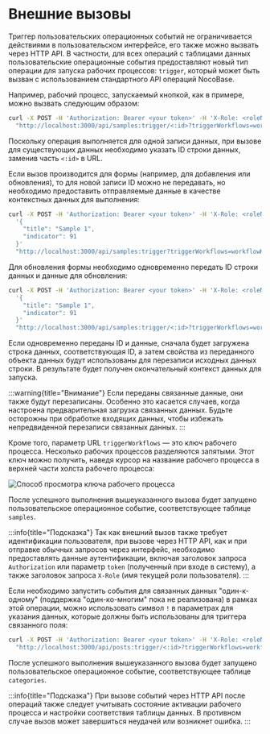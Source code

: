 # Внешние вызовы

Триггер пользовательских операционных событий не ограничивается действиями в пользовательском интерфейсе, его также можно вызвать через HTTP API. В частности, для всех операций с таблицами данных пользовательские операционные события предоставляют новый тип операции для запуска рабочих процессов: `trigger`, который может быть вызван с использованием стандартного API операций NocoBase.

Например, рабочий процесс, запускаемый кнопкой, как в примере, можно вызвать следующим образом:

```bash
curl -X POST -H 'Authorization: Bearer <your token>' -H 'X-Role: <roleName>' \
  "http://localhost:3000/api/samples:trigger/<:id>?triggerWorkflows=workflowKey"
```

Поскольку операция выполняется для одной записи данных, при вызове для существующих данных необходимо указать ID строки данных, заменив часть `<:id>` в URL.

Если вызов производится для формы (например, для добавления или обновления), то для новой записи ID можно не передавать, но необходимо предоставить отправляемые данные в качестве контекстных данных для выполнения:

```bash
curl -X POST -H 'Authorization: Bearer <your token>' -H 'X-Role: <roleName>' -d \
  '{
    "title": "Sample 1",
    "indicator": 91
  }'
  "http://localhost:3000/api/samples:trigger?triggerWorkflows=workflowKey"
```

Для обновления формы необходимо одновременно передать ID строки данных и данные для обновления:

```bash
curl -X POST -H 'Authorization: Bearer <your token>' -H 'X-Role: <roleName>' -d \
  '{
    "title": "Sample 1",
    "indicator": 91
  }'
  "http://localhost:3000/api/samples:trigger/<:id>?triggerWorkflows=workflowKey"
```

Если одновременно переданы ID и данные, сначала будет загружена строка данных, соответствующая ID, а затем свойства из переданного объекта данных будут использованы для перезаписи исходных данных строки. В результате будет получен окончательный контекст данных для запуска.

:::warning{title="Внимание"}
Если переданы связанные данные, они также будут перезаписаны. Особенно это касается случаев, когда настроена предварительная загрузка связанных данных. Будьте осторожны при обработке входящих данных, чтобы избежать непредвиденной перезаписи связанных данных.
:::

Кроме того, параметр URL `triggerWorkflows` — это ключ рабочего процесса. Несколько рабочих процессов разделяются запятыми. Этот ключ можно получить, наведя курсор на название рабочего процесса в верхней части холста рабочего процесса:

![Способ просмотра ключа рабочего процесса](https://static-docs.nocobase.com/20240426135108.png)

После успешного выполнения вышеуказанного вызова будет запущено пользовательское операционное событие, соответствующее таблице `samples`.

:::info{title="Подсказка"}
Так как внешний вызов также требует идентификации пользователя, при вызове через HTTP API, как и при отправке обычных запросов через интерфейс, необходимо предоставлять данные аутентификации, включая заголовок запроса `Authorization` или параметр `token` (полученный при входе в систему), а также заголовок запроса `X-Role` (имя текущей роли пользователя).
:::

Если необходимо запустить события для связанных данных "один-к-одному" (поддержка "один-ко-многим" пока не реализована) в рамках этой операции, можно использовать символ `!` в параметрах для указания данных, которые должны быть использованы для триггера связанного поля:

```bash
curl -X POST -H 'Authorization: Bearer <your token>' -H 'X-Role: <roleName>' \
  "http://localhost:3000/api/posts:trigger/<:id>?triggerWorkflows=workflowKey!category"
```

После успешного выполнения вышеуказанного вызова будет запущено пользовательское операционное событие, соответствующее таблице `categories`.

:::info{title="Подсказка"}
При вызове событий через HTTP API после операций также следует учитывать состояние активации рабочего процесса и настройки соответствия таблицы данных. В противном случае вызов может завершиться неудачей или возникнет ошибка.
:::
